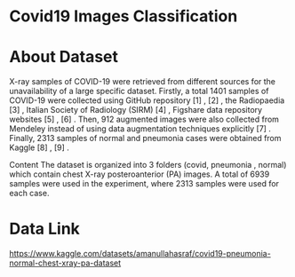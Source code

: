 # Covid19 Images Classification
# About Dataset
X-ray samples of COVID-19 were retrieved from different sources for the unavailability of a large specific dataset. Firstly, a total 1401 samples of COVID-19 were collected using GitHub repository [1] , [2] , the Radiopaedia [3] , Italian Society of Radiology (SIRM) [4] , Figshare data repository websites [5] , [6] . Then, 912 augmented images were also collected from Mendeley instead of using data augmentation techniques explicitly [7] . Finally, 2313 samples of normal and pneumonia cases were obtained from Kaggle [8] , [9] .

Content
The dataset is organized into 3 folders (covid, pneumonia , normal) which contain chest X-ray posteroanterior (PA) images.
A total of 6939 samples were used in the experiment, where 2313 samples were used for each case.
# Data Link
https://www.kaggle.com/datasets/amanullahasraf/covid19-pneumonia-normal-chest-xray-pa-dataset
